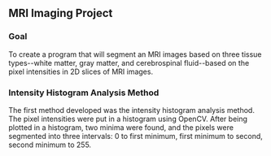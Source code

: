 ## MRI Imaging Project


### Goal
To create a program that will segment an MRI images based on three tissue types--white matter, gray matter, and cerebrospinal fluid--based on the pixel intensities in 2D slices of MRI images.

### Intensity Histogram Analysis Method
The first method developed was the intensity histogram analysis method. The pixel intensities were put in a histogram using OpenCV. After being plotted in a histogram, two minima were found, and the pixels were segmented into three intervals: 0 to first minimum, first minimum to second, second minimum to 255.

